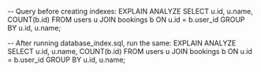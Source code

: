 -- Query before creating indexes:
EXPLAIN ANALYZE
SELECT u.id, u.name, COUNT(b.id)
FROM users u
JOIN bookings b ON u.id = b.user_id
GROUP BY u.id, u.name;

-- After running database_index.sql, run the same:
EXPLAIN ANALYZE
SELECT u.id, u.name, COUNT(b.id)
FROM users u
JOIN bookings b ON u.id = b.user_id
GROUP BY u.id, u.name;
